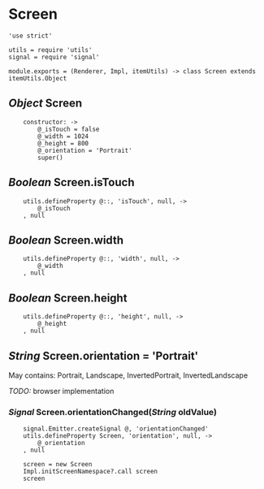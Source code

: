 Screen
======

	'use strict'

	utils = require 'utils'
	signal = require 'signal'

	module.exports = (Renderer, Impl, itemUtils) -> class Screen extends itemUtils.Object

*Object* Screen
---------------

		constructor: ->
			@_isTouch = false
			@_width = 1024
			@_height = 800
			@_orientation = 'Portrait'
			super()

*Boolean* Screen.isTouch
------------------------

		utils.defineProperty @::, 'isTouch', null, ->
			@_isTouch
		, null

*Boolean* Screen.width
----------------------

		utils.defineProperty @::, 'width', null, ->
			@_width
		, null

*Boolean* Screen.height
-----------------------

		utils.defineProperty @::, 'height', null, ->
			@_height
		, null

*String* Screen.orientation = 'Portrait'
----------------------------------------

May contains: Portrait, Landscape, InvertedPortrait, InvertedLandscape

*TODO:* browser implementation

### *Signal* Screen.orientationChanged(*String* oldValue)

		signal.Emitter.createSignal @, 'orientationChanged'
		utils.defineProperty Screen, 'orientation', null, ->
			@_orientation
		, null

		screen = new Screen
		Impl.initScreenNamespace?.call screen
		screen
